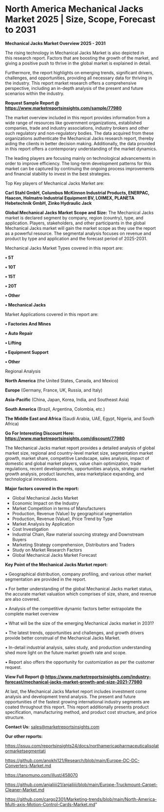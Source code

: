 # North America Mechanical Jacks Market 2025 | Size, Scope, Forecast to 2031

<Strong> Mechanical Jacks Market Overview 2025 - 2031</strong>

The rising technology in Mechanical Jacks Market is also depicted in this research report. Factors that are boosting the growth of the market, and giving a positive push to thrive in the global market is explained in detail.

Furthermore, the report highlights on emerging trends, significant drivers, challenges, and opportunities, providing all necessary data for thriving in the industry. This report market research offers a comprehensive perspective, including an in-depth analysis of the present and future scenarios within the industry.

<strong>Request Sample Report @ <a href=https://www.marketreportsinsights.com/sample/77980>https://www.marketreportsinsights.com/sample/77980</a></strong>

The market overview included in this report provides information from a wide range of resources like government organizations, established companies, trade and industry associations, industry brokers and other such regulatory and non-regulatory bodies. The data acquired from these organizations authenticate the Mechanical Jacks research report, thereby aiding the clients in better decision making. Additionally, the data provided in this report offers a contemporary understanding of the market dynamics.

The leading players are focusing mainly on technological advancements in order to improve efficiency. The long-term development patterns for this market can be captured by continuing the ongoing process improvements and financial stability to invest in the best strategies.

Top Key players of Mechanical Jacks Market are:

<strong>Carl Stahl GmbH, Columbus McKinnon Industrial Products, ENERPAC, Haacon, Holmatro Industrial Equipment BV, LOIMEX, PLANETA Hebetechnik GmbH, Zinko Hydraulic Jack</strong>

<strong><b>Global Mechanical Jacks Market Scope and Size:</b></strong>
The Mechanical Jacks market is declared segment by company, region (country), type, and application. Players, stakeholders, and other participants in the global Mechanical Jacks market will gain the market scope as they use the report as a powerful resource. The segmental analysis focuses on revenue and product by type and application and the forecast period of 2025-2031.

Mechanical Jacks Market Types covered in this report are:

<strong>• 5T

• 10T

• 15T

• 20T

• Other

• Mechanical Jacks</strong>

Market Applications covered in this report are:

<strong>• Factories And Mines

• Auto Repair

• Lifting

• Equipment Support

• Other</strong> 

Regional Analysis

<strong>North America</strong> (the United States, Canada, and Mexico)

<strong>Europe</strong> (Germany, France, UK, Russia, and Italy)

<strong>Asia-Pacific</strong> (China, Japan, Korea, India, and Southeast Asia)

<strong>South America</strong> (Brazil, Argentina, Colombia, etc.)

<strong>The Middle East and Africa</strong> (Saudi Arabia, UAE, Egypt, Nigeria, and South Africa)

<strong>Go For Interesting Discount Here: <a href=https://www.marketreportsinsights.com/discount/77980>https://www.marketreportsinsights.com/discount/77980</a></strong>

The Mechanical Jacks market report provides a detailed analysis of global market size, regional and country-level market size, segmentation market growth, market share, competitive Landscape, sales analysis, impact of domestic and global market players, value chain optimization, trade regulations, recent developments, opportunities analysis, strategic market growth analysis, product launches, area marketplace expanding, and technological innovations.

<strong><b>Major factors covered in the report:</b></strong>
<ul>
  <li>Global Mechanical Jacks Market </li>
  <li>Economic Impact on the Industry</li>
  <li>Market Competition in terms of Manufacturers</li>
  <li>Production, Revenue (Value) by geographical segmentation</li>
  <li>Production, Revenue (Value), Price Trend by Type</li>
  <li>Market Analysis by Application</li>
  <li>Cost Investigation</li>
  <li>Industrial Chain, Raw material sourcing strategy and Downstream Buyers</li>
  <li>Marketing Strategy comprehension, Distributors and Traders</li>
  <li>Study on Market Research Factors</li>
  <li>Global Mechanical Jacks Market Forecast</li>
</ul>

<strong><b>Key Point of the Mechanical Jacks Market report:</b></strong>

• Geographical distribution, company profiling, and various other market segmentation are provided in the report.

• For better understanding of the global Mechanical Jacks market status, the accurate market valuation which comprises of size, share, and revenue are also covered.

• Analysis of the competitive dynamic factors better extrapolate the complete market overview

• What will be the size of the emerging Mechanical Jacks market in 2031?

• The latest trends, opportunities and challenges, and growth drivers provide better construal of the Mechanical Jacks Market.

• In-detail industrial analysis, sales study, and production understanding shed more light on the future market growth rate and scope.

• Report also offers the opportunity for customization as per the customer request.

<strong><b>View Full Report @ <a href=https://www.marketreportsinsights.com/industry-forecast/mechanical-jacks-market-growth-and-size-2021-77980>https://www.marketreportsinsights.com/industry-forecast/mechanical-jacks-market-growth-and-size-2021-77980</a></b></strong>


At last, the Mechanical Jacks Market report includes investment come analysis and development trend analysis. The present and future opportunities of the fastest growing international industry segments are coated throughout this report. This report additionally presents product specification, manufacturing method, and product cost structure, and price structure.

<strong>Contact Us:</strong>
sales@marketreportsinsights.com

<strong>Our other reports:</strong>

<a href=https://issuu.com/reportsinsights24/docs/northamericapharmaceuticalisolatormarketsegmentati>https://issuu.com/reportsinsights24/docs/northamericapharmaceuticalisolatormarketsegmentati</a>

<a href=https://github.com/anokhi121/Research/blob/main/Europe-DC-DC-Converters-Market.md>https://github.com/anokhi121/Research/blob/main/Europe-DC-DC-Converters-Market.md</a>

<a href=https://tanomuno.com/illust/458070>https://tanomuno.com/illust/458070</a>

<a href=https://github.com/anjaliiii21/anjaliiii/blob/main/Europe-Truckmount-Carpet-Cleaner-Market.md>https://github.com/anjaliiii21/anjaliiii/blob/main/Europe-Truckmount-Carpet-Cleaner-Market.md</a>

<a href=https://github.com/cargo2301/Marketing-trends/blob/main/North-America-Multi-axis-Motion-Control-Cards-Market.md>https://github.com/cargo2301/Marketing-trends/blob/main/North-America-Multi-axis-Motion-Control-Cards-Market.md</a>"
